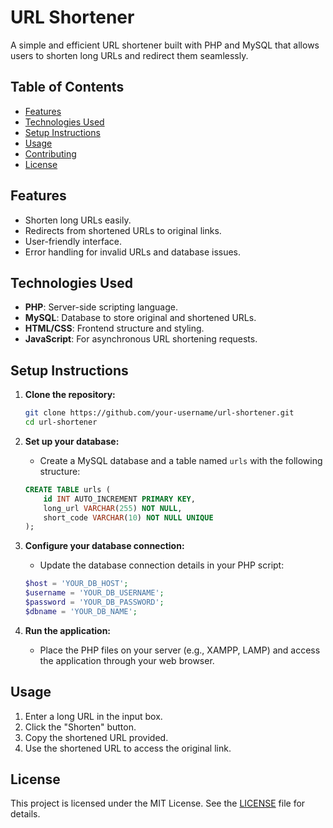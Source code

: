 # URL Shortener

A simple and efficient URL shortener built with PHP and MySQL that allows users to shorten long URLs and redirect them seamlessly.

## Table of Contents

- [Features](#features)
- [Technologies Used](#technologies-used)
- [Setup Instructions](#setup-instructions)
- [Usage](#usage)
- [Contributing](#contributing)
- [License](#license)

## Features

- Shorten long URLs easily.
- Redirects from shortened URLs to original links.
- User-friendly interface.
- Error handling for invalid URLs and database issues.

## Technologies Used

- **PHP**: Server-side scripting language.
- **MySQL**: Database to store original and shortened URLs.
- **HTML/CSS**: Frontend structure and styling.
- **JavaScript**: For asynchronous URL shortening requests.

## Setup Instructions

1. **Clone the repository:**

   ```bash
   git clone https://github.com/your-username/url-shortener.git
   cd url-shortener
   ```

2. **Set up your database:**

   - Create a MySQL database and a table named `urls` with the following structure:

   ```sql
   CREATE TABLE urls (
       id INT AUTO_INCREMENT PRIMARY KEY,
       long_url VARCHAR(255) NOT NULL,
       short_code VARCHAR(10) NOT NULL UNIQUE
   );
   ```

3. **Configure your database connection:**

   - Update the database connection details in your PHP script:
   
   ```php
   $host = 'YOUR_DB_HOST';
   $username = 'YOUR_DB_USERNAME';
   $password = 'YOUR_DB_PASSWORD';
   $dbname = 'YOUR_DB_NAME';
   ```

4. **Run the application:**

   - Place the PHP files on your server (e.g., XAMPP, LAMP) and access the application through your web browser.

## Usage

1. Enter a long URL in the input box.
2. Click the "Shorten" button.
3. Copy the shortened URL provided.
4. Use the shortened URL to access the original link.

## License

This project is licensed under the MIT License. See the [LICENSE](LICENSE.md) file for details.
